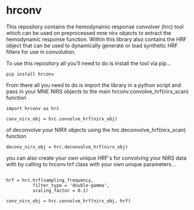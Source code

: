 # hrconv

This repository contains the hemodynamic response convolver (hrc) tool which can be used on preprocessed mne nirx objects to extract the hemodynamic response function. Within this library also contains the HRF object that can be used to dynamically generate or load synthetic HRF filters for use in convolution. 

To use this repository all you'll need to do is install the tool via pip...

`pip install hrconv`

From there all you need to do is import the library in a python script and pass in your MNE NIRS objects to the main hrconv.convolve_hrf(nirx_scan) function

```
import hrconv as hrc

conv_nirx_obj = hrc.convolve_hrf(nirx_obj)
```

of deconvolve your NIRX objects using the hrc.deconvolve_hrf(nirx_scan) function

```
deconv_nirx_obj = hrc.deconvolve_hrf(nirx_obj)
```

you can also create your own unique HRF's for convolving your NIRS data with by calling to hrconv.hrf class with your own unique parameters...

```

hrf = hrc.hrf(sampling_frequency,
          filter_type = 'double-gamma',
          scaling_factor = 0.1)

conv_nirx_obj = hrc.convolve_hrf(nirx_obj, hrf)

```
